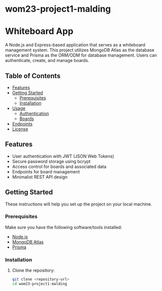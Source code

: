 # wom23-project1-malding

# Whiteboard App

A Node.js and Express-based application that serves as a whiteboard management system. This project utilizes MongoDB Atlas as the database service and Prisma as the ORM/ODM for database management. Users can authenticate, create, and manage boards.

## Table of Contents

- [Features](#features)
- [Getting Started](#getting-started)
  - [Prerequisites](#prerequisites)
  - [Installation](#installation)
- [Usage](#usage)
  - [Authentication](#authentication)
  - [Boards](#boards)
- [Endpoints](#endpoints)
- [License](#license)

## Features

- User authentication with JWT (JSON Web Tokens)
- Secure password storage using bcrypt
- Access control for boards and associated data
- Endpoints for board management
- Minimalist REST API design

## Getting Started

These instructions will help you set up the project on your local machine.

### Prerequisites

Make sure you have the following software/tools installed:

- [Node.js](https://nodejs.org/)
- [MongoDB Atlas](https://www.mongodb.com/cloud/atlas)
- [Prisma](https://www.prisma.io/)

### Installation

1. Clone the repository:

   ```bash
   git clone <repository-url>
   cd wom23-project1-malding
